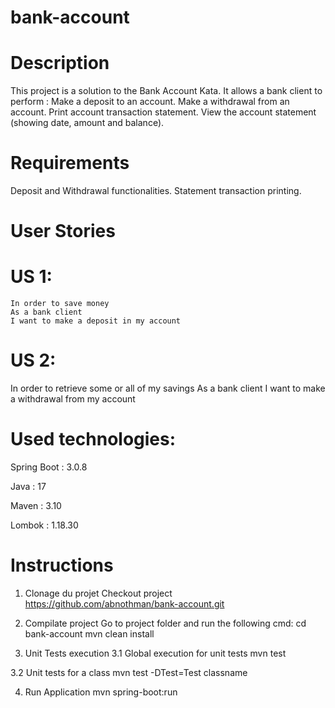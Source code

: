 # bank-account

# Description
This project is a solution to the Bank Account Kata. It allows a bank client to perform :
	Make a deposit to an account.
	Make a withdrawal from an account.
	Print account transaction statement.
	View the account statement (showing date, amount and balance).


# Requirements
  Deposit and Withdrawal functionalities.
  Statement transaction printing.

# User Stories

# US 1:
	In order to save money
	As a bank client
	I want to make a deposit in my account

# US 2:
  In order to retrieve some or all of my savings 
  As a bank client 
  I want to make a withdrawal from my account

# Used technologies:
Spring Boot : 3.0.8

Java : 17

Maven : 3.10

Lombok : 1.18.30

# Instructions
1. Clonage du projet
Checkout project 
https://github.com/abnothman/bank-account.git

2. Compilate project
Go to project folder and run the following cmd:
cd bank-account
mvn clean install


3. Unit Tests execution
3.1 Global execution for unit tests
mvn test

3.2 Unit tests for a class
mvn test -DTest=Test classname

4. Run Application
mvn spring-boot:run






